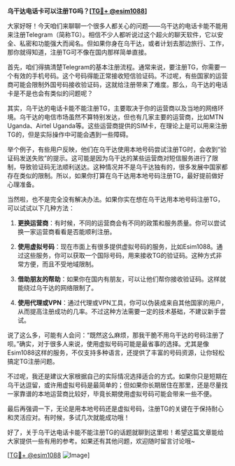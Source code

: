**乌干达电话卡可以注册TG吗？[[TG💪+ @esim1088](https://t.me/s/esim1088)]**

大家好呀！今天咱们来聊聊一个很多人都关心的问题——乌干达的电话卡能不能用来注册Telegram（简称TG）。相信不少人都听说过这个超火的聊天软件，它以安全、私密和功能强大而闻名。但如果你身在乌干达，或者计划去那边旅行、工作，那你就得知道，注册TG可不像在国内那样简单直接。

首先，咱们得搞清楚Telegram的基本注册流程。通常来说，要注册TG，你需要一个有效的手机号码。这个号码得能正常接收短信验证码。不过呢，有些国家的运营商可能会限制外国号码接收验证码，这就给注册带来了难度。那么，乌干达的电话卡是不是也会有类似的问题呢？

其实，乌干达的电话卡能不能注册TG，主要取决于你的运营商以及当地的网络环境。乌干达的电信市场虽然不算特别发达，但也有几家主要的运营商，比如MTN Uganda、Airtel Uganda等。这些运营商提供的SIM卡，在理论上是可以用来注册TG的，但是实际操作中可能会遇到一些障碍。

举个例子，有些用户反映，他们在乌干达使用本地号码尝试注册TG时，会收到“验证码发送失败”的提示。这可能是因为乌干达的某些运营商对短信服务进行了限制，导致验证码无法顺利送达。这种情况并不是乌干达独有的，很多发展中国家都存在类似的限制。所以，如果你打算在乌干达用本地号码注册TG，最好提前做好心理准备。

当然啦，也不是完全没有解决办法。如果你实在想在乌干达用本地号码注册TG，可以试试以下几种方法：

1. **更换运营商**：有时候，不同的运营商会有不同的政策和服务质量。你可以尝试换一家运营商看看是否能顺利注册。

2. **使用虚拟号码**：现在市面上有很多提供虚拟号码的服务，比如Esim1088。通过这些服务，你可以获取一个国际号码，用来接收TG的验证码。这种方式非常方便，而且不受地域限制。

3. **借助朋友的帮助**：如果你在国内有朋友，可以让他们帮你接收验证码。这样就能绕过乌干达的网络限制了。

4. **使用代理或VPN**：通过代理或VPN工具，你可以伪装成来自其他国家的用户，从而提高注册成功的几率。不过这种方法需要一定的技术基础，不建议新手尝试。

说了这么多，可能有人会问：“既然这么麻烦，那我干脆不用乌干达的号码注册了呗。”确实，对于很多人来说，使用虚拟号码可能是最省事的选择。尤其是像Esim1088这样的服务，不仅支持多种语言，还提供了丰富的号码资源，让你轻松搞定TG注册问题。

不过呢，我还是建议大家根据自己的实际情况选择适合的方式。如果你只是短期在乌干达逗留，或许用虚拟号码是最简单的；但如果你长期居住在那里，还是尽量找一家靠谱的本地运营商比较好，毕竟长期使用虚拟号码可能会带来一些不便。

最后再强调一下，无论是用本地号码还是虚拟号码，注册TG的关键在于保持耐心和灵活应对。有时候，多试几次就能成功哦！

好了，关于乌干达电话卡能不能注册TG的话题就聊到这里啦！希望这篇文章能给大家提供一些有用的参考。如果还有其他问题，欢迎随时留言讨论哦~

[[TG💪+ @esim1088](https://t.me/s/esim1088) ![Image](https://i.postimg.cc/4NQfJmqS/Snipaste-2025-05-13-00-14-12.png)]